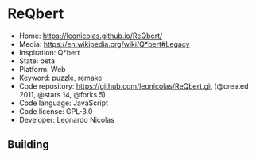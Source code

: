 # ReQbert

- Home: https://leonicolas.github.io/ReQbert/
- Media: https://en.wikipedia.org/wiki/Q*bert#Legacy
- Inspiration: Q*bert
- State: beta
- Platform: Web
- Keyword: puzzle, remake
- Code repository: https://github.com/leonicolas/ReQbert.git (@created 2011, @stars 14, @forks 5)
- Code language: JavaScript
- Code license: GPL-3.0
- Developer: Leonardo Nicolas

## Building
